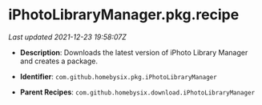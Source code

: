 # iPhotoLibraryManager.pkg.recipe

_Last updated 2021-12-23 19:58:07Z_

- **Description**: Downloads the latest version of iPhoto Library Manager and creates a package.

- **Identifier**: `com.github.homebysix.pkg.iPhotoLibraryManager`

- **Parent Recipes**: `com.github.homebysix.download.iPhotoLibraryManager`
